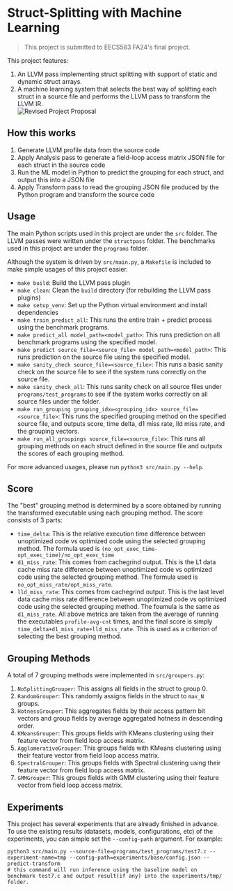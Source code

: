# Struct-Splitting with Machine Learning 
> This project is submitted to EECS583 FA24's final project.
> 
This project features: 
1. An LLVM pass implementing struct splitting with support of static and dynamic struct arrays.
2. A machine learning system that selects the best way of splitting each struct in a source file and performs the LLVM pass to transform the LLVM IR.     
![Revised Project Proposal](https://github.com/user-attachments/assets/09c8549c-a204-481d-b077-9dc46cc47079)

## How this works 
1. Generate LLVM profile data from the source code
2. Apply Analysis pass to generate a field-loop access matrix JSON file for each struct in the source code
3. Run the ML model in Python to predict the grouping for each struct, and output this into a JSON file
4. Apply Transform pass to read the grouping JSON file produced by the Python program and transform the source code

## Usage
The main Python scripts used in this project are under the `src` folder. The LLVM passes were written under the `structpass` folder. The benchmarks used in this project are under the `programs` folder. 

Although the system is driven by `src/main.py`,  a `Makefile` is included to make simple usages of this project easier. 
- `make build`: Build the LLVM pass plugin
- `make clean`: Clean the `build` directory (for rebuilding the LLVM pass plugins)
- `make setup_venv`: Set up the Python virtual environment and install dependencies
- `make train_predict_all`: This runs the entire train + predict process using the benchmark programs.
- `make predict_all model_path=<model_path>`: This runs prediction on all benchmark programs using the specified model.
- `make predict source_file=<source_file> model_path=<model_path>`: This runs prediction on the source file using the specified model.
- `make sanity_check source_file=<source_file>`: This runs a basic sanity check on the source file to see if the system runs correctly on the source file.
- `make sanity_check_all`: This runs sanity check on all source files under `programs/test_programs` to see if the system works correctly on all source files under the folder.
- `make run_grouping grouping_idx=<grouping_idx> source_file=<source_file>`: This runs the specified grouping method on the specified source file, and outputs score, time delta, d1 miss rate, lld miss rate, and the grouping vectors. 
- `make run_all_groupings source_file=<source_file>`: This runs all grouping methods on each struct defined in the source file and outputs the scores of each grouping method.

For more advanced usages, please run `python3 src/main.py --help`. 

## Score 
The "best" grouping method is determined by a score obtained by running the transformed executable using each grouping method. The score consists of 3 parts: 
- `time_delta`: This is the relative execution time difference between unoptimized code vs optimized code using the selected grouping method. The formula used is `(no_opt_exec_time-opt_exec_time)/no_opt_exec_time`
- `d1_miss_rate`: This comes from cachegrind output. This is the L1 data cache miss rate difference between unoptimized code vs optimized code using the selected grouping method. The formula used is `no_opt_miss_rate/opt_miss_rate`.
- `lld_miss_rate`: This comes from cachegrind output. This is the last level data cache miss rate difference between unoptimized code vs optimized code using the selected grouping method. The foumula is the same as `d1_miss_rate`.
All above metrics are taken from the average of running the executables `profile-avg-cnt` times, and the final score is simply `time_delta+d1_miss_rate+lld_miss_rate`. This is used as a criterion of selecting the best grouping method.

## Grouping Methods 
A total of 7 grouping methods were implemented in `src/groupers.py`: 
1. `NoSplittingGrouper`: This assigns all fields in the struct to group 0.
2. `RandomGrouper`: This randomly assigns fields in the struct to `max_N` groups.
3. `HotnessGrouper`: This aggregates fields by their access pattern bit vectors and group fields by average aggregated hotness in descending order.
4. `KMeansGrouper`: This groups fields with KMeans clustering using their feature vector from field loop access matrix.
5. `AgglomerativeGrouper`: This groups fields with KMeans clustering using their feature vector from field loop access matrix.
6. `SpectralGrouper`: This groups fields with Spectral clustering using their feature vector from field loop access matrix.
7. `GMMGrouper`: This groups fields with GMM clustering using their feature vector from field loop access matrix.

## Experiments 
This project has several experiments that are already finished in advance. To use the existing results (datasets, models, configurations, etc) of the experiments, you can simple set the `--config-path` argument. For example: 
```
python3 src/main.py --source-file=programs/test_programs/test7.c --experiment-name=tmp --config-path=experiments/base/config.json --predict-transform 
# this command will run inference using the baseline model on benchmark test7.c and output result(if any) into the experiments/tmp/ folder.  
```
